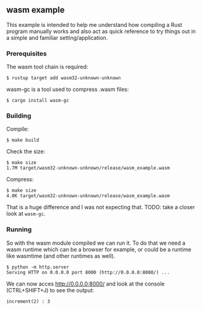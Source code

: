 ## wasm example
This example is intended to help me understand how compiling a Rust program
manually works and also act as quick reference to try things out in a simple
and familiar setting/application.

### Prerequisites

The wasm tool chain is required:
```console
$ rustup target add wasm32-unknown-unknown
```

wasm-gc is a tool used to compress .wasm files:
```console
$ cargo install wasm-gc
```

### Building
Compile:
```console
$ make build
```

Check the size:
```console
$ make size
1.7M target/wasm32-unknown-unknown/release/wasm_example.wasm
```

Compress:
```console
$ make size
4.0K target/wasm32-unknown-unknown/release/wasm_example.wasm
```
That is a huge difference and I was not expecting that. TODO: take a closer
look at `wasm-gc`.


### Running
So with the wasm module compiled we can run it. To do that we need a wasm
runtime which can be a browser for example, or could be a runtime like
wasmtime (and other runtimes as well).

```console
$ python -m http.server
Serving HTTP on 0.0.0.0 port 8000 (http://0.0.0.0:8000/) ...
```
We can now acces http://0.0.0.0:8000/ and look at the console (CTRL+SHIFT+J) to
see the output:
```console
increment(2) : 3
```
